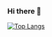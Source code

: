 ### Hi there 👋

[![Top Langs](https://github-readme-stats.vercel.app/api/top-langs/?username=tlefko)](https://github.com/anuraghazra/github-readme-stats)

